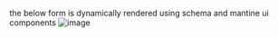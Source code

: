 the below form is dynamically rendered using schema and mantine ui components
![image](https://github.com/pavan-intelops/dynamic-forms-poc/assets/141718713/b55cb60a-94c0-4d1c-b46f-03cc866d6ef8)

